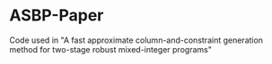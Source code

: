 # ASBP-Paper
Code used in "A fast approximate column-and-constraint generation method for two-stage robust mixed-integer programs"
